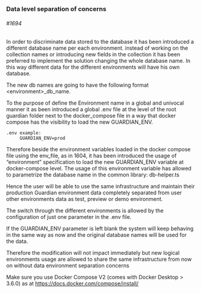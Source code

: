 
### Data level separation of concerns
###### \#1694 
In order to discriminate data stored to the database it has been introduced a different database name per each environment. 
instead of working on the collection names or introducing new fields in the collection it has been preferred to implement the solution changing the whole database name. In this way different data for the different environments will have his own database.

The new db names are going to have the following format  \<environment\>_db_name.

To the purpose of define the Environment name in a global and univocal manner it as been introduced a global .env file at the level of the root guardian folder next to the docker_compose file in a way that docker compose has the visibility  to load the new GUARDIAN_ENV.
```
.env example:
	 GUARDIAN_ENV=prod
```
Therefore beside the environment variables loaded in the docker compose file using the env_file, as in 1604, it has been introduced the usage of “environment” specification to load the new GUARDIAN_ENV variable at docker-compose level. The usage of this environment variable has allowed to parametrize the database name in the common library: db-helper.ts 

Hence the user will be able to use the same infrastructure and maintain their production Guardian environment data  completely separated from user other environments data  as test, preview or demo environment. 

The switch  through the different environments is allowed by the configuration of just one parameter in the .env file. 

If the GUARDIAN_ENV parameter is left blank the system will keep behaving in the same way as now and the original database names will be used for the data. 

Therefore the modification will not impact immediately but new logical environments usage are allowed to share the same infrastructure from now on without data environment separation concerns

Make sure you use Docker Compose V2 (comes with Docker Desktop > 3.6.0) as at https://docs.docker.com/compose/install/
